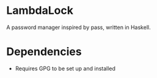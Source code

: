 # LambdaLock

A password manager inspired by pass, written in Haskell.

# Dependencies
- Requires GPG to be set up and installed 
